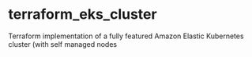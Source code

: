 # terraform_eks_cluster
Terraform implementation of a fully featured Amazon Elastic Kubernetes cluster (with self managed nodes 
